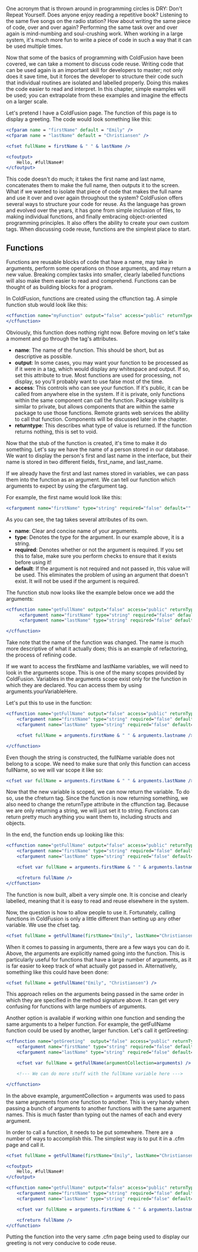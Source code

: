 One acronym that is thrown around in programming circles is DRY: Don't
Repeat Yourself. Does anyone enjoy reading a repetitive book? Listening
to the same five songs on the radio station? How about writing the same
piece of code, over and over again? Performing the same task over and
over again is mind-numbing and soul-crushing work. When working in a
large system, it's much more fun to write a piece of code in such a way
that it can be used multiple times.

Now that some of the basics of programming with ColdFusion have been
covered, we can take a moment to discuss code reuse. Writing code that
can be used again is an important skill for developers to master; not
only does it save time, but it forces the developer to structure their
code such that individual routines are isolated and labelled properly.
Doing this makes the code easier to read and interpret. In this chapter,
simple examples will be used; you can extrapolate from these examples
and imagine the effects on a larger scale.

Let's pretend I have a ColdFusion page. The function of this page is to
display a greeting. The code would look something like this:

```cfml
<cfparam name = "firstName" default = "Emily" />
<cfparam name = "lastName" default = "Christiansen" />

<cfset fullName = firstName & " " & lastName />

<cfoutput>
    Hello, #fullName#!
</cfoutput>
```

This code doesn't do much; it takes the first name and last name,
concatenates them to make the full name, then outputs it to the screen.
What if we wanted to isolate that piece of code that makes the full name
and use it over and over again throughout the system? ColdFusion offers
several ways to structure your code for reuse. As the language has grown
and evolved over the years, it has gone from simple inclusion of files,
to making individual functions, and finally embracing object-oriented
programming principles. It also offers the ability to create your own
custom tags. When discussing code reuse, functions are the simplest
place to start.

Functions
---------

Functions are reusable blocks of code that have a name, may take in
arguments, perform some operations on those arguments, and may return a
new value. Breaking complex tasks into smaller, clearly labelled
functions will also make them easier to read and comprehend. Functions
can be thought of as building blocks for a program.

In ColdFusion, functions are created using the cffunction tag. A simple
function stub would look like this:

```cfml
<cffunction name="myFunction" output="false" access="public" returnType="void">
</cffunction>
```

Obviously, this function does nothing right now. Before moving on let's
take a moment and go through the tag's attributes.

-   **name**: The name of the function. This should be short, but as
    descriptive as possible.
-   **output**: In some cases, you may want your function to be
    processed as if it were in a tag, which would display any whitespace
    and output. If so, set this attribute to true. Most functions are
    used for processing, not display, so you'll probably want to use
    false most of the time.
-   **access**: This controls who can see your function. If it's public,
    it can be called from anywhere else in the system. If it is private,
    only functions within the same component can call the function.
    Package visibility is similar to private, but allows components that
    are within the same package to use those functions. Remote grants
    web services the ability to call that function. Components will be
    discussed later in the chapter.
-   **returntype**: This describes what type of value is returned. If
    the function returns nothing, this is set to void.

Now that the stub of the function is created, it's time to make it do
something. Let's say we have the name of a person stored in our
database. We want to display the person's first and last name in the
interface, but their name is stored in two different fields,
first\_name, and last\_name.

If we already have the first and last names stored in variables, we can
pass them into the function as an argument. We can tell our function
which arguments to expect by using the cfargument tag.

For example, the first name would look like this:

```cfml
<cfargument name="firstName" type="string" required="false" default="" />
```

As you can see, the tag takes several attributes of its own.

-   **name**: Clear and concise name of your arguments.
-   **type**: Denotes the type for the argument. In our example above,
    it is a string.
-   **required**: Denotes whether or not the argument is required. If
    you set this to false, make sure you perform checks to ensure that
    it exists before using it!
-   **default**: If the argument is not required and not passed in, this
    value will be used. This eliminates the problem of using an argument
    that doesn't exist. It will not be used if the argument is required.

The function stub now looks like the example below once we add the
arguments:

```cfml
<cffunction name="getFullName" output="false" access="public" returnType="void">
     <cfargument name="firstName" type="string" required="false" default="" />
     <cfargument name="lastName" type="string" required="false" default="" />

</cffunction>
```

Take note that the name of the function was changed. The name is much
more descriptive of what it actually does; this is an example of
refactoring, the process of refining code.

If we want to access the firstName and lastName variables, we will need
to look in the arguments scope. This is one of the many scopes provided
by ColdFusion. Variables in the arguments scope exist only for the
function in which they are declared. You can access them by using
arguments.yourVariableHere.

Let's put this to use in the function:

```cfml
<cffunction name="getFullName" output="false" access="public" returnType="void">
    <cfargument name="firstName" type="string" required="false" default="" />
    <cfargument name="lastName" type="string" required="false" default="" />

    <cfset fullName = arguments.firstName & " " & arguments.lastname />

</cffunction>
```

Even though the string is constructed, the fullName variable does not
belong to a scope. We need to make sure that only this function can
access fullName, so we will var scope it like so:

```cfml
<cfset var fullName = arguments.firstName & " " & arguments.lastName />
```

Now that the new variable is scoped, we can now return the variable. To
do so, use the cfreturn tag. Since the function is now returning
something, we also need to change the returnType attribute in the
cffunction tag. Because we are only returning a string, we will just set
it to string. Functions can return pretty much anything you want them
to, including structs and objects.

In the end, the function ends up looking like this:

```cfml
<cffunction name="getFullName" output="false" access="public" returnType="string">
    <cfargument name="firstName" type="string" required="false" default="" />
    <cfargument name="lastName" type="string" required="false" default="" />

    <cfset var fullName = arguments.firstName & " " & arguments.lastname />

    <cfreturn fullName />
</cffunction>
```

The function is now built, albeit a very simple one. It is concise and
clearly labelled, meaning that it is easy to read and reuse elsewhere in
the system.

Now, the question is how to allow people to use it. Fortunately, calling
functions in ColdFusion is only a little different than setting up any
other variable. We use the cfset tag.

```cfml
<cfset fullName = getFullName(firstName="Emily", lastName="Christiansen") />
```

When it comes to passing in arguments, there are a few ways you can do
it. Above, the arguments are explicitly named going into the function.
This is particularly useful for functions that have a large number of
arguments, as it is far easier to keep track of what actually got passed
in. Alternatively, something like this could have been done:

```cfml
<cfset fullName = getFullName("Emily", "Christiansen") />
```

This approach relies on the arguments being passed in the same order in
which they are specified in the method signature above. It can get very
confusing for functions with large numbers of arguments.

Another option is available if working within one function and sending
the same arguments to a helper function. For example, the getFullName
function could be used by another, larger function. Let's call it
getGreeting:

```cfml
<cffunction name="getGreeting"  output="false" access="public" returnType="string">
    <cfargument name="firstName" type="string" required="false" default="" />
    <cfargument name="lastName" type="string" required="false" default="" />

    <cfset var fullName = getFullName(argumentCollection=arguments) />

    <!--- We can do more stuff with the fullName variable here --->

</cffunction>
```

In the above example, argumentCollection = arguments was used to pass
the same arguments from one function to another. This is very handy when
passing a bunch of arguments to another functions with the same argument
names. This is much faster than typing out the names of each and every
argument.

In order to call a function, it needs to be put somewhere. There are a
number of ways to accomplish this. The simplest way is to put it in a
.cfm page and call it.

```cfml
<cfset fullName = getFullName(firstName="Emily", lastName="Christiansen") />

<cfoutput>
    Hello, #fullName#!
</cfoutput>

<cffunction name="getFullName" output="false" access="public" returnType="string">
    <cfargument name="firstName" type="string" required="false" default="" />
    <cfargument name="lastName" type="string" required="false" default="" />

    <cfset var fullName = arguments.firstName & " " & arguments.lastname />

    <cfreturn fullName />
</cffunction>
```

Putting the function into the very same .cfm page being used to display
our greeting is not very conducive to code reuse.

